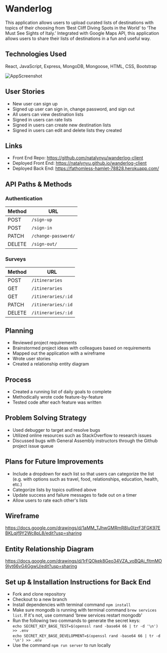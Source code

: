 Wanderlog
======
This application allows users to upload curated lists of destinations with topics of their choosing from ‘Best Cliff Diving Spots in the World’ to ‘The Must See Sights of Italy.’  Integrated with Google Maps API, this application allows users to share their lists of destinations in a fun and useful way. 

Technologies Used
------
React, JavaScript,  Express, MongoDB, Mongoose, HTML, CSS, Bootstrap

![AppScreenshot](https://i.imgur.com/LXK19Uu.png)

User Stories
------
* New user can sign up
* Signed up user can sign in, change password, and sign out
* All users can view destination lists
* Signed in users can rate lists
* Signed in users can create new destination lists
* Signed in users can edit and delete lists they created

Links
------
* Front End Repo: https://github.com/natalynyu/wanderlog-client
* Deployed Front End: https://natalynyu.github.io/wanderlog-client
* Deployed Back End: https://fathomless-hamlet-78828.herokuapp.com/

API Paths & Methods
------
### Authentication

| Method   | URL
|--------|------------------------
| POST   | `/sign-up`
| POST   | `/sign-in`
| PATCH  | `/change-password/`
| DELETE | `/sign-out/`

### Surveys

| Method   | URL
|--------|------------------------
| POST   | `/itineraries`
| GET    | `/itineraries`
| GET    | `/itineraries/:id`
| PATCH  | `/itineraries/:id`
| DELETE | `/itineraries/:id`

Planning
------
* Reviewed project requirements
* Brainstormed project ideas with colleagues based on requirements
* Mapped out the application with a wireframe
* Wrote user stories
* Created a relationship entity diagram

Process
------
* Created a running list of daily goals to complete
* Methodically wrote code feature-by-feature
* Tested code after each feature was written

Problem Solving Strategy
------
* Used debugger to target and resolve bugs
* Utilized online resources such as StackOverflow to research issues
* Discussed bugs with General Assembly instructors through the Github project issue queue


Plans for Future Improvements
------
* Include a dropdown for each list so that users can categorize the list (e.g. with options such as travel, food, relationships, education, health, etc.) 
* Categorize lists by topics outlined above
* Update success and failure messages to fade out on a timer
* Allow users to rate each other's lists

Wireframe
------
https://docs.google.com/drawings/d/1aMM_TJhwGMRmR8Iu0IzrF3FGK97EBKLqjf9Y2Wc8pL8/edit?usp=sharing

Entity Relationship Diagram
------
https://docs.google.com/drawings/d/1rFQOkek8Geo34VZA_voBQAi_fltmMO9Iyt66vG4GgwU/edit?usp=sharing

 Set up & Installation Instructions for Back End
 ------
 * Fork and clone repository
 * Checkout to a new branch
 * Install dependencies with terminal command `npm install`
 * Make sure mongodb is running with terminal command `brew services list`. If it's not, use command 'brew services restart mongodb'
 * Run the following two commands to generate the secret keys:  
 `echo SECRET_KEY_BASE_TEST=$(openssl rand -base64 66 | tr -d '\n') >> .env`  
 `echo SECRET_KEY_BASE_DEVELOPMENT=$(openssl rand -base64 66 | tr -d '\n') >> .env`
 * Use the command `npm run server` to run locally
